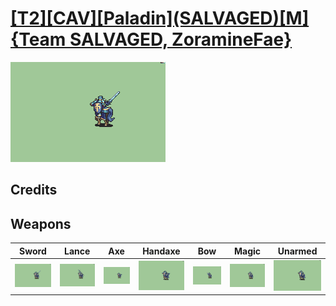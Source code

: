 # [\[T2\]\[CAV\]\[Paladin\]\(SALVAGED\)\[M\]{Team SALVAGED, ZoramineFae}](../%5BT2%5D%5BCAV%5D%5BPaladin%5D(SALVAGED)%5BM%5D%7BTeam%20SALVAGED,%20ZoramineFae%7D)

<img src="./1.%20Sword/Sword_000.png" alt="[T2][CAV][Paladin](SALVAGED)[M]{Team SALVAGED, ZoramineFae} standing" />

## Credits



## Weapons


|Sword |Lance |Axe |Handaxe |Bow |Magic |Unarmed |
|  :---: | :---: | :---: | :---: | :---: | :---: | :---: |
| <img alt="Sword animation" src="./1.%20Sword/Sword.gif" /> | <img alt="Lance animation" src="./2.%20Lance/Lance.gif" /> | <img alt="Axe animation" src="./3.%20Axe/Axe.gif" /> | <img alt="Handaxe animation" src="./4.%20Handaxe/Handaxe.gif" /> | <img alt="Bow animation" src="./5.%20Bow%20%7BObsidian%20Daddy%7D/Bow.gif" /> | <img alt="Magic animation" src="./6.%20Magic%20%7BZoramineFae%7D/Magic.gif" /> | <img alt="Unarmed animation" src="./8.%20Unarmed/Unarmed.gif" /> |
